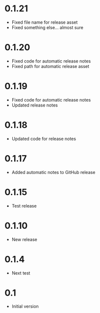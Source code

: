 # 0.1.21

- Fixed file name for release asset
- Fixed something else... almost sure

# 0.1.20

- Fixed code for automatic release notes
- Fixed path for automatic release asset

# 0.1.19

- Fixed code for automatic release notes
- Updated release notes

# 0.1.18

- Updated code for release notes

# 0.1.17

- Added automatic notes to GitHub release

# 0.1.15

- Test release

# 0.1.10

- New release

# 0.1.4

- Next test

# 0.1

- Initial version